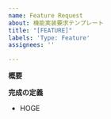 ```yaml
---
name: Feature Request
about: 機能実装要求テンプレート
title: "[FEATURE]"
labels: 'Type: Feature'
assignees: ''

---
```


**概要**
<!-- 現時点での構想をできるだけ細かく記載 -->


**完成の定義**
<!-- 機能が実装されたと言える条件を記載 -->

- HOGE

<!--
**参考リンク**

- [Link Text](url)
-->
